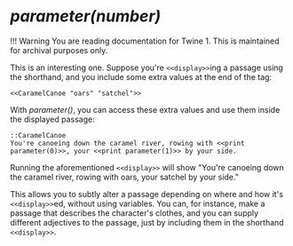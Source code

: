 # *parameter(number)*

!!! Warning
    You are reading documentation for Twine 1. This is maintained for archival purposes only.

This is an interesting one. Suppose you're `<<display>>`ing a passage using the shorthand, and you include some extra values at the end of the tag:

`<<CaramelCanoe "oars" "satchel">>`

With *parameter()*, you can access these extra values and use them inside the displayed passage:

```twee
::CaramelCanoe
You're canoeing down the caramel river, rowing with <<print parameter(0)>>, your <<print parameter(1)>> by your side.
```

Running the aforementioned `<<display>>` will show "You're canoeing down the caramel river, rowing with oars, your satchel by your side."

This allows you to subtly alter a passage depending on where and how it's `<<display>>`ed, without using variables. You can, for instance, make a passage that describes the character's clothes, and you can supply different adjectives to the passage, just by including them in the shorthand `<<display>>`.
